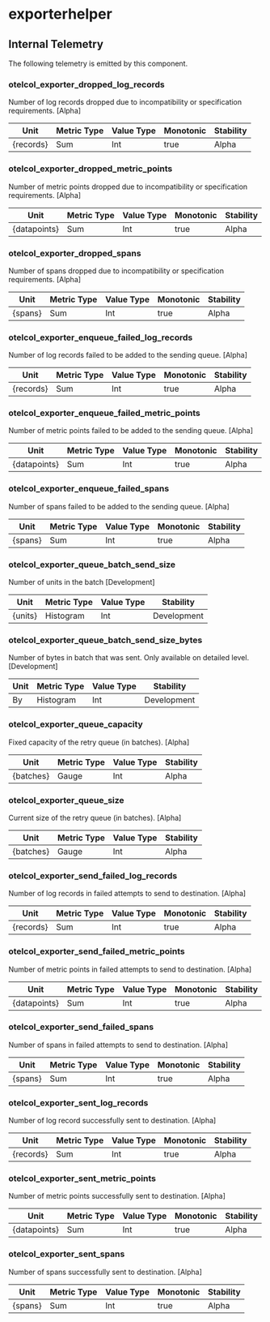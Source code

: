 [comment]: <> (Code generated by mdatagen. DO NOT EDIT.)

# exporterhelper

## Internal Telemetry

The following telemetry is emitted by this component.

### otelcol_exporter_dropped_log_records

Number of log records dropped due to incompatibility or specification requirements. [Alpha]

| Unit | Metric Type | Value Type | Monotonic | Stability |
| ---- | ----------- | ---------- | --------- | --------- |
| {records} | Sum | Int | true | Alpha |

### otelcol_exporter_dropped_metric_points

Number of metric points dropped due to incompatibility or specification requirements. [Alpha]

| Unit | Metric Type | Value Type | Monotonic | Stability |
| ---- | ----------- | ---------- | --------- | --------- |
| {datapoints} | Sum | Int | true | Alpha |

### otelcol_exporter_dropped_spans

Number of spans dropped due to incompatibility or specification requirements. [Alpha]

| Unit | Metric Type | Value Type | Monotonic | Stability |
| ---- | ----------- | ---------- | --------- | --------- |
| {spans} | Sum | Int | true | Alpha |

### otelcol_exporter_enqueue_failed_log_records

Number of log records failed to be added to the sending queue. [Alpha]

| Unit | Metric Type | Value Type | Monotonic | Stability |
| ---- | ----------- | ---------- | --------- | --------- |
| {records} | Sum | Int | true | Alpha |

### otelcol_exporter_enqueue_failed_metric_points

Number of metric points failed to be added to the sending queue. [Alpha]

| Unit | Metric Type | Value Type | Monotonic | Stability |
| ---- | ----------- | ---------- | --------- | --------- |
| {datapoints} | Sum | Int | true | Alpha |

### otelcol_exporter_enqueue_failed_spans

Number of spans failed to be added to the sending queue. [Alpha]

| Unit | Metric Type | Value Type | Monotonic | Stability |
| ---- | ----------- | ---------- | --------- | --------- |
| {spans} | Sum | Int | true | Alpha |

### otelcol_exporter_queue_batch_send_size

Number of units in the batch [Development]

| Unit | Metric Type | Value Type | Stability |
| ---- | ----------- | ---------- | --------- |
| {units} | Histogram | Int | Development |

### otelcol_exporter_queue_batch_send_size_bytes

Number of bytes in batch that was sent. Only available on detailed level. [Development]

| Unit | Metric Type | Value Type | Stability |
| ---- | ----------- | ---------- | --------- |
| By | Histogram | Int | Development |

### otelcol_exporter_queue_capacity

Fixed capacity of the retry queue (in batches). [Alpha]

| Unit | Metric Type | Value Type | Stability |
| ---- | ----------- | ---------- | --------- |
| {batches} | Gauge | Int | Alpha |

### otelcol_exporter_queue_size

Current size of the retry queue (in batches). [Alpha]

| Unit | Metric Type | Value Type | Stability |
| ---- | ----------- | ---------- | --------- |
| {batches} | Gauge | Int | Alpha |

### otelcol_exporter_send_failed_log_records

Number of log records in failed attempts to send to destination. [Alpha]

| Unit | Metric Type | Value Type | Monotonic | Stability |
| ---- | ----------- | ---------- | --------- | --------- |
| {records} | Sum | Int | true | Alpha |

### otelcol_exporter_send_failed_metric_points

Number of metric points in failed attempts to send to destination. [Alpha]

| Unit | Metric Type | Value Type | Monotonic | Stability |
| ---- | ----------- | ---------- | --------- | --------- |
| {datapoints} | Sum | Int | true | Alpha |

### otelcol_exporter_send_failed_spans

Number of spans in failed attempts to send to destination. [Alpha]

| Unit | Metric Type | Value Type | Monotonic | Stability |
| ---- | ----------- | ---------- | --------- | --------- |
| {spans} | Sum | Int | true | Alpha |

### otelcol_exporter_sent_log_records

Number of log record successfully sent to destination. [Alpha]

| Unit | Metric Type | Value Type | Monotonic | Stability |
| ---- | ----------- | ---------- | --------- | --------- |
| {records} | Sum | Int | true | Alpha |

### otelcol_exporter_sent_metric_points

Number of metric points successfully sent to destination. [Alpha]

| Unit | Metric Type | Value Type | Monotonic | Stability |
| ---- | ----------- | ---------- | --------- | --------- |
| {datapoints} | Sum | Int | true | Alpha |

### otelcol_exporter_sent_spans

Number of spans successfully sent to destination. [Alpha]

| Unit | Metric Type | Value Type | Monotonic | Stability |
| ---- | ----------- | ---------- | --------- | --------- |
| {spans} | Sum | Int | true | Alpha |
